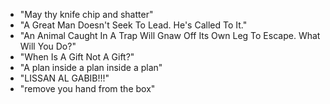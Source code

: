 * "May thy knife chip and shatter"
* "A Great Man Doesn't Seek To Lead. He's Called To It."
* "An Animal Caught In A Trap Will Gnaw Off Its Own Leg To Escape. What Will You Do?"
* "When Is A Gift Not A Gift?"
* "A plan inside a plan inside a plan"
* "LISSAN AL GABIB!!!"
* "remove you hand from the box"
